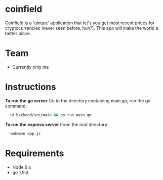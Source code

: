 # coinfield

Coinfield is a 'unique' application that let's you get most recent prices for cryptocurrencies (never seen before, huh?). This app will make the world a better place.

# Team
  - Currently only me

# Instructions

 **To run the go server**
 Go to the directory containing main.go, run the go command:
 ```sh
   cd backend/src/main && go run main.go
 ```
**To run the express server**
  From the root directory:
  ```sh
    nodemon app.js
  ```


# Requirements

* Node 9.x 
* go 1.9.4
